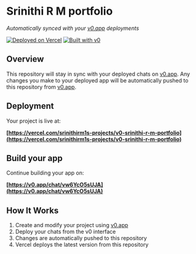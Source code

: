 # Srinithi R M portfolio

*Automatically synced with your [v0.app](https://v0.app) deployments*

[![Deployed on Vercel](https://img.shields.io/badge/Deployed%20on-Vercel-black?style=for-the-badge&logo=vercel)](https://vercel.com/srinithirm1s-projects/v0-srinithi-r-m-portfolio)
[![Built with v0](https://img.shields.io/badge/Built%20with-v0.app-black?style=for-the-badge)](https://v0.app/chat/vw6YcO5sUJA)

## Overview

This repository will stay in sync with your deployed chats on [v0.app](https://v0.app).
Any changes you make to your deployed app will be automatically pushed to this repository from [v0.app](https://v0.app).

## Deployment

Your project is live at:

**[https://vercel.com/srinithirm1s-projects/v0-srinithi-r-m-portfolio](https://vercel.com/srinithirm1s-projects/v0-srinithi-r-m-portfolio)**

## Build your app

Continue building your app on:

**[https://v0.app/chat/vw6YcO5sUJA](https://v0.app/chat/vw6YcO5sUJA)**

## How It Works

1. Create and modify your project using [v0.app](https://v0.app)
2. Deploy your chats from the v0 interface
3. Changes are automatically pushed to this repository
4. Vercel deploys the latest version from this repository
